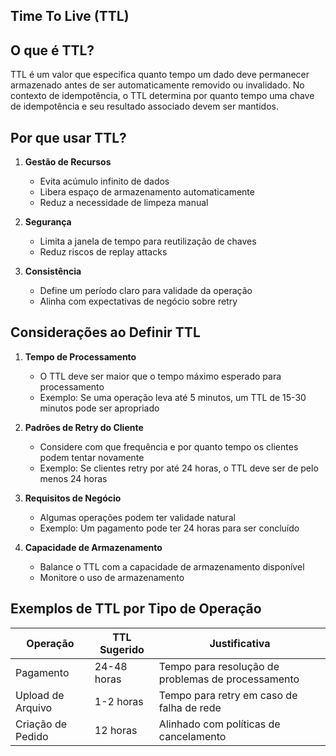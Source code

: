 ## Time To Live (TTL)

## O que é TTL?
TTL é um valor que especifica quanto tempo um dado deve permanecer armazenado antes de ser automaticamente removido ou invalidado. No contexto de idempotência, o TTL determina por quanto tempo uma chave de idempotência e seu resultado associado devem ser mantidos.

## Por que usar TTL?
1. **Gestão de Recursos**
    - Evita acúmulo infinito de dados
    - Libera espaço de armazenamento automaticamente
    - Reduz a necessidade de limpeza manual

2. **Segurança**
    - Limita a janela de tempo para reutilização de chaves
    - Reduz riscos de replay attacks

3. **Consistência**
    - Define um período claro para validade da operação
    - Alinha com expectativas de negócio sobre retry

## Considerações ao Definir TTL
1. **Tempo de Processamento**
    - O TTL deve ser maior que o tempo máximo esperado para processamento
    - Exemplo: Se uma operação leva até 5 minutos, um TTL de 15-30 minutos pode ser apropriado

2. **Padrões de Retry do Cliente**
    - Considere com que frequência e por quanto tempo os clientes podem tentar novamente
    - Exemplo: Se clientes retry por até 24 horas, o TTL deve ser de pelo menos 24 horas

3. **Requisitos de Negócio**
    - Algumas operações podem ter validade natural
    - Exemplo: Um pagamento pode ter 24 horas para ser concluído

4. **Capacidade de Armazenamento**
    - Balance o TTL com a capacidade de armazenamento disponível
    - Monitore o uso de armazenamento

## Exemplos de TTL por Tipo de Operação

| Operação          | TTL Sugerido  | Justificativa                                      |
|-------------------|---------------|----------------------------------------------------|
| Pagamento         | 24-48 horas   | Tempo para resolução de problemas de processamento |
| Upload de Arquivo | 1-2 horas     | Tempo para retry em caso de falha de rede          |
| Criação de Pedido | 12 horas      | Alinhado com políticas de cancelamento             |
